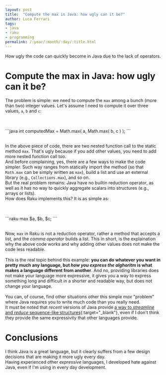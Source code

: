 ```yaml
---
layout: post
title:  "Compute the max in Java: how ugly can it be?"
author: Luca Ferrari
tags:
- java
- raku
- programming
permalink: /:year/:month/:day/:title.html
---
```

How ugly the code can quickly become in Java due to the lack of operators.

# Compute the max in Java: how ugly can it be?

The problem is simple: we need to compute the `max` among a bunch (more than two) integer values. Let's assume I need to compute it over three values, `a`, `b` and `c`:

<br/>
<br/>
```java
int computedMax = Math.max( a,
                     Math.max( b, c ) );
```
<br/>
<br/>

In the above piece of code, there are two nested function call to the static method `max`. That's ugly because if you add other values, you need to add more nested function call too.
<br/>
And before complaining, yes, there are a few ways to make the code simpler. Such way ranges from statically import the method (so that `Math.max` can be simply written as `max`), build a list and use an external library (e.g., `Collections.max`), and so on.
<br/>
But the real problem remains: Java have no builtin reduction operator, as well as it has no way to quickly aggregate scalars into structures (e.g., arrays or lists).
<br/>
How does Raku implements this? It is as simple as:

<br/>
<br/>
```raku
max $a, $b, $c;
```
<br/>
<br/>

Now, `max` in Raku is not a reduction operator, rather a method that accepts a list, and the *comma operator* builds a list. This in short, is the explaination why the above code works and why adding other values does not make the code less readable.
<br/>
<br/>
This is the real topic behind this example: **you can do whatever you want in pretty much any language, but _how you express the alghoritm_ is what makes a language different from another**. And no, providing libraries does not make your language more expressive, it gives you a way to express something long and difficult in a shorter and readable way, but does not change your language.
<br/>
<br/>
You can, of course, find other situations other this simple *max* "problem" where Java requires you to write much code than you really need.
<br/>
It must be noted that *recent* versions of Java provide [a way to *streamline* and *reduce* sequence-like structures](https://docs.oracle.com/javase/tutorial/collections/streams/index.html#pipelines){:target="_blank"}, even if I don't think they provide the same expressivity that other languages provide.
<br/>


# Conclusions

I think Java is a great language, but it clearly suffers from a few design decisions that are making it more ugly every day.
<br/>
Having experienced other *expressive* languages, I developed hate against Java, even if I'm using in every day development.

